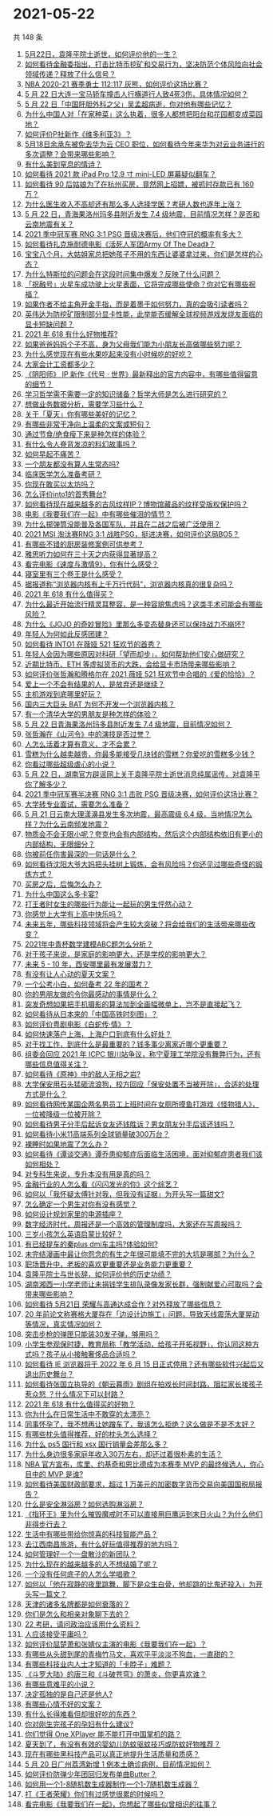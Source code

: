 # 2021-05-22

共 148 条

<!-- BEGIN -->
<!-- 最后更新时间 Sat May 22 2021 16:02:54 GMT+0800 (China Standard Time) -->

1. [5月22日，袁隆平院士逝世，如何评价他的一生？](https://www.zhihu.com/question/460808291)
2. [如何看待金融委指出，打击比特币挖矿和交易行为，坚决防范个体风险向社会领域传递？释放了什么信号？](https://www.zhihu.com/question/460721703)
3. [NBA 2020-21 赛季勇士 112:117
   灰熊，如何评价这场比赛？](https://www.zhihu.com/question/460759917)
4. [5 月 22
   日大连一宝马轿车撞击人行横道行人致4死3伤，具体情况如何？](https://www.zhihu.com/question/460803059)
5. [5 月 22 日「中国肝胆外科之父」吴孟超病逝，你对他有哪些记忆？](https://www.zhihu.com/question/460817685)
6. [为什么中国人对「在家种菜」这么执着，很多人都想把阳台和花园都变成菜园地？](https://www.zhihu.com/question/460289845)
7. [如何评价P社新作《维多利亚3》？](https://www.zhihu.com/question/460679693)
8. [5月18日余承东被免去华为云 CEO
   职位，如何看待今年来华为对云业务进行的多次调整？会带来哪些影响？](https://www.zhihu.com/question/460199755)
9. [有什么美到窒息的情诗？](https://www.zhihu.com/question/440809465)
10. [如何看待 2021 款 iPad Pro 12.9 寸 mini-LED
    屏幕疑似翻车？](https://www.zhihu.com/question/460637864)
11. [如何看待 90 后姑娘为了在杭州买房，竟然网上招嫖，被抓时存款已有 160
    万？](https://www.zhihu.com/question/460671555)
12. [为什么医生收入不高却还有那么多人选择学医？考研人数也逐年上涨？](https://www.zhihu.com/question/459240182)
13. [5 月 22 日，青海果洛州玛多县附近发生 7.4
    级地震，目前情况怎样？是否和云南地震有关？](https://www.zhihu.com/question/460748618)
14. [2021 季中冠军赛 RNG 3:1 PSG
    晋级决赛后，他们夺冠的概率有多大？](https://www.zhihu.com/question/460740863)
15. [如何看待扎克施耐德电影《活死人军团Army Of The
    Dead》？](https://www.zhihu.com/question/460696355)
16. [宝宝八个月，大姑姐家总把她孩子不用的东西让婆婆拿过来，你们是怎样的心态？](https://www.zhihu.com/question/460493652)
17. [为什么特斯拉的问题会在这段时间集中爆发？反映了什么问题？](https://www.zhihu.com/question/460594922)
18. [「祝融号」火星车成功驶上火星表面，它将完成哪些使命？你对它有哪些祝福？](https://www.zhihu.com/question/460724574)
19. [如果作者不给主角开金手指，而是着墨于如何努力，真的会吸引读者吗？](https://www.zhihu.com/question/304134050)
20. [英伟达为防挖矿限制部分显卡性能，此举能否缓解全球视频游戏发烧友面临的显卡短缺问题？](https://www.zhihu.com/question/460253316)
21. [2021 年 618 有什么好物推荐?](https://www.zhihu.com/question/458815399)
22. [如果爸爸妈妈个子不高，身为父母我们能为小朋友长高做哪些努力呢？](https://www.zhihu.com/question/458666216)
23. [为什么感觉现在有些水果吃起来没有小时候吃的好吃？](https://www.zhihu.com/question/393480064)
24. [大家会计工资都多少？](https://www.zhihu.com/question/392926139)
25. [《阴阳师》 IP 新作《代号 ·
    世界》最新释出的官方内容中，有哪些值得留意的细节？](https://www.zhihu.com/question/459874969)
26. [学习哲学需不需要一定的知识储备？哲学大师是怎么进行研究的？](https://www.zhihu.com/question/460630619)
27. [想做业务数据分析，需要学习些什么？](https://www.zhihu.com/question/398710052)
28. [关于「夏天」你有哪些美好的记忆？](https://www.zhihu.com/question/459880507)
29. [有哪些非常干净向上温柔的文案或短句？](https://www.zhihu.com/question/455263956)
30. [通过节食/绝食瘦下来是种怎样的体验？](https://www.zhihu.com/question/32070733)
31. [有什么令人脊背发凉的科幻故事吗？](https://www.zhihu.com/question/454766708)
32. [如何早起不痛苦？](https://www.zhihu.com/question/459347229)
33. [一个朋友都没有算人生常态吗?](https://www.zhihu.com/question/460171509)
34. [临床医学怎么准备考研？](https://www.zhihu.com/question/454138092)
35. [你现在敢买以太坊吗？](https://www.zhihu.com/question/419152624)
36. [怎么评价into1的首秀舞台?](https://www.zhihu.com/question/460733151)
37. [如何看待现在越来越多的古风纹样IP？博物馆藏品的纹样受版权保护吗？](https://www.zhihu.com/question/460605098)
38. [电影《我要我们在一起》中有哪些催泪的情节？](https://www.zhihu.com/question/460499411)
39. [为什么掷弹筒没能普及各国军队，并且在二战之后被广泛使用？](https://www.zhihu.com/question/66856793)
40. [2021 MSI 淘汰赛RNG 3:1
    战胜PSG，挺进决赛，如何评价这局BO5？](https://www.zhihu.com/question/460740119)
41. [有哪些不错的厨房装修案例可供参考？](https://www.zhihu.com/question/384221517)
42. [雅思听力如何在三十天之内获得显著提高？](https://www.zhihu.com/question/363190794)
43. [看完电影《速度与激情9》，你有什么感受？](https://www.zhihu.com/question/333674020)
44. [寝室里有三个卷王是什么感受？](https://www.zhihu.com/question/431850162)
45. [据报道称“浏览器内核有上千万行代码”，浏览器内核真的很复杂吗？](https://www.zhihu.com/question/290767285)
46. [2021 年 618 有什么值得买？](https://www.zhihu.com/question/456666024)
47. [为什么最近开始流行精灵耳整容，是一种容貌焦虑吗？这类手术可能会有哪些风险？](https://www.zhihu.com/question/460614037)
48. [为什么《JOJO
    的奇妙冒险》里那么多变态替身还可以保持战力不崩坏?](https://www.zhihu.com/question/458639619)
49. [年轻人为何如此反感团建？](https://www.zhihu.com/question/459343916)
50. [如何看待 INTO1 在薇娅 521 狂欢节的首秀？](https://www.zhihu.com/question/460729962)
51. [年轻人会因为哪些原因对科研「望而却步」，如何帮助他们安心做研究？](https://www.zhihu.com/question/459947587)
52. [近期比特币、ETH 等虚拟货币的大跌，会给显卡市场带来哪些影响？](https://www.zhihu.com/question/460428645)
53. [如何评价张哲瀚和腾格尔在 2021 薇娅 521
    狂欢节中合唱的《爱的恰恰》？](https://www.zhihu.com/question/460694924)
54. [爱上一个不会有结果的人，是放弃还是继续？](https://www.zhihu.com/question/459414200)
55. [主机游戏到底哪里好玩？](https://www.zhihu.com/question/459527096)
56. [国内三大巨头 BAT 为何不开发一个浏览器内核？](https://www.zhihu.com/question/30379346)
57. [有一个清华大学的男朋友是种怎样的体验？](https://www.zhihu.com/question/30174174)
58. [5 月 22 日青海果洛州玛多县附近发生 7.4
    级地震，目前情况如何？](https://www.zhihu.com/question/460748606)
59. [张哲瀚在《山河令》中的演技是否过誉？](https://www.zhihu.com/question/458405270)
60. [人怎么活着才算有意义，才不会累？](https://www.zhihu.com/question/453340986)
61. [雪糕为什么越卖越贵，你最多能接受几块钱的雪糕？你爱吃的雪糕多少钱？](https://www.zhihu.com/question/460502728)
62. [你看过哪些超级虐心的小说？](https://www.zhihu.com/question/367888369)
63. [5 月 22
    日，湖南官方辟谣网上关于袁隆平院士逝世消息纯属谣传，对袁隆平你了解多少？](https://www.zhihu.com/question/460789538)
64. [2021 季中冠军赛半决赛 RNG 3:1 击败 PSG
    晋级决赛，如何评价这场比赛？](https://www.zhihu.com/question/460694808)
65. [大学转专业面试，需要怎么准备？](https://www.zhihu.com/question/268564002)
66. [5 月 21 日云南大理漾濞县发生多次地震，最高震级 6.4
    级，当地情况怎么样？为什么云南频发地震？](https://www.zhihu.com/question/460710387)
67. [物质会不会无限小呢？夸克也会有内部结构，然后这个内部结构依旧有更小的内部结构，无限细分？](https://www.zhihu.com/question/453085834)
68. [你被前任伤害最深的一句话是什么？](https://www.zhihu.com/question/314118050)
69. [如何看待沈阳大爷大妈把头挂树上锻炼，会有风险吗？你还见过哪些奇怪的锻炼方式？](https://www.zhihu.com/question/460587693)
70. [买房之后，后悔怎么办？](https://www.zhihu.com/question/40239317)
71. [为什么中国这么多卡宴?](https://www.zhihu.com/question/459509571)
72. [打王者时女生的哪些行为能让一起玩的男生怦然心动？](https://www.zhihu.com/question/428822246)
73. [你感觉上大学有上高中快乐吗？](https://www.zhihu.com/question/454455954)
74. [未来五年，哪些科技领域将会产生较大突破？将会给我们的生活带来哪些改变？](https://www.zhihu.com/question/459934017)
75. [2021年中青杯数学建模ABC题怎么分析？](https://www.zhihu.com/question/460316583)
76. [对于孩子来说，是家庭的影响更大，还是学校的影响更大？](https://www.zhihu.com/question/460299231)
77. [未来 5 - 10 年，西安哪里最有发展潜力？](https://www.zhihu.com/question/459738987)
78. [有没有让人心动的夏天文案？](https://www.zhihu.com/question/454237934)
79. [一个公考小白，如何备考 22 年的国考？](https://www.zhihu.com/question/447760134)
80. [你的男朋友做的令你最感动的事情是什么？](https://www.zhihu.com/question/22586649)
81. [突发奇想如果把手机摄影的算法加到全画幅微单上，岂不是直接起飞？](https://www.zhihu.com/question/460487304)
82. [如何看待从日本来的「中国高铁时刻图」？](https://www.zhihu.com/question/460449331)
83. [如何评价粤剧电影《白蛇传·情》？](https://www.zhihu.com/question/362956135)
84. [如何快速落户上海，上海户口到底有什么好处？](https://www.zhihu.com/question/455579654)
85. [对于找工作，到底什么是最重要的？钱多事少离家近哪个更重要？](https://www.zhihu.com/question/460301889)
86. [组委会回应 2021 年 ICPC
    银川站争议，称宁夏理工学院没有舞弊行为，还有哪些信息值得关注？](https://www.zhihu.com/question/460422916)
87. [如何看待《原神》中的敌人无相之岩?](https://www.zhihu.com/question/460131449)
88. [大学保安用石头猛砸流浪狗，校方回应「保安处置不当被开除」，合适的处理方式是什么？](https://www.zhihu.com/question/460532916)
89. [如何看待网传某国企两名男员工上班时间在女厕所摸鱼打游戏《怪物猎人》，一位被降级一位被开除？](https://www.zhihu.com/question/460463560)
90. [如何看待男子分手后起诉女友还钱胜诉？男女朋友分手后该还钱吗？](https://www.zhihu.com/question/460598798)
91. [如何看待小米11高端系列全球销量破300万台？](https://www.zhihu.com/question/460645107)
92. [裸睡时如果地震了怎么办？](https://www.zhihu.com/question/23204731)
93. [如何看待《谭谈交通》谭乔患抑郁症后面临生活困境，面对抑郁症患者我们该如何相处？](https://www.zhihu.com/question/460156746)
94. [对专科生来说，专升本没有用是真的吗？](https://www.zhihu.com/question/456766596)
95. [金融行业的人怎么看《闪闪发光的你》这个综艺？](https://www.zhihu.com/question/455159005)
96. [如何以「我怀疑太傅针对我，但我没有证据」为开头写一篇甜文?](https://www.zhihu.com/question/453335179)
97. [怎么确定一个男生对你有没有感觉？](https://www.zhihu.com/question/323966917)
98. [如何设计规划家里的电源插座？](https://www.zhihu.com/question/25740178)
99. [数字经济时代，周报还是一个高效的管理制度吗，大家还在写周报吗？](https://www.zhihu.com/question/460463321)
100. [三岁小孩怎么英语启蒙比较好？](https://www.zhihu.com/question/437634195)
101. [有已经提车的秦plus dmi车主吗?体验如何?](https://www.zhihu.com/question/449778341)
102. [未完结漫画中最让你怨念的有生之年很可能填不完的大坑是哪部？为什么？](https://www.zhihu.com/question/38023403)
103. [职场晋升中，老板的喜欢更重要还是业务能力更重要？](https://www.zhihu.com/question/453930494)
104. [袁隆平院士与世长辞，如何评价他的历史功绩？](https://www.zhihu.com/question/460777314)
105. [湖南湘西一小学老师让未捐钱学生排队录像发家长群，强制献爱心可取吗？会带来哪些影响？](https://www.zhihu.com/question/460499002)
106. [如何看待 5月21日 荣耀与高通达成合作？对外释放了哪些信息？](https://www.zhihu.com/question/460652137)
107. [20
     年前论文称赛格大厦存在「边设计边施工」问题，导致天线震荡大厦晃动等情况，真实情况如何？](https://www.zhihu.com/question/460377984)
108. [突击步枪的弹匣只能装30发子弹，够用吗？](https://www.zhihu.com/question/460089638)
109. [小学生参观保时捷，教育局称「教学活动，给孩子开拓视野」，你认同这种方式吗？孩子从小接触奢侈品合适吗？](https://www.zhihu.com/question/460469192)
110. [如何看待 IE 浏览器将于 2022 年 6 月 15
     日正式停用？还有哪些软件兴起后又退出历史舞台？](https://www.zhihu.com/question/460502307)
111. [如何看待张国立执导的《朝云暮雨》剧组在拍戏长时间封路，阻拦家长接孩子惹众怒
     ？什么情况下可以封路？](https://www.zhihu.com/question/460494090)
112. [2021 年 618 有什么值得买的好物？](https://www.zhihu.com/question/396495999)
113. [你为什么在日常生活中不敢穿的太漂亮？](https://www.zhihu.com/question/31434644)
114. [同事怀孕了，我不想再让她蹭车了，我该怎么拒绝？这么做是不是不太好？](https://www.zhihu.com/question/423335938)
115. [有哪些枕头值得推荐，好的枕头怎么选择？](https://www.zhihu.com/question/27206297)
116. [为什么 ps5 国行和 xsx 国行销量会差那么多？](https://www.zhihu.com/question/460312449)
117. [为什么身边很多家庭年收入30万左右，却还过着很朴素的生活？](https://www.zhihu.com/question/307170588)
118. [NBA 官方宣布，库里、约基奇和恩比德成为本赛季 MVP 的最终候选人，你心目中的 MVP
     是谁?](https://www.zhihu.com/question/460607116)
119. [如何看待美国财政部要求，超过 1
     万美元的加密数字货币交易向美国国税局报告？](https://www.zhihu.com/question/460565715)
120. [什么是安全淋浴房？如何选购淋浴房？](https://www.zhihu.com/question/33569945)
121. [《指环王》里为什么摧毁魔戒时不可以直接用巨鹰运到末日火山？为什么他们非得步行去？](https://www.zhihu.com/question/55276529)
122. [生活中有哪些带给你惊喜的科技智能产品？](https://www.zhihu.com/question/57083905)
123. [去江西南昌旅游，有什么好玩值得推荐的地方吗？](https://www.zhihu.com/question/348057500)
124. [如何管理好一个一盘散沙的新团队？](https://www.zhihu.com/question/451134413)
125. [为什么现在的越来越多的人不想结婚了呢？](https://www.zhihu.com/question/459195366)
126. [一个没有任何底子的人怎么学唱歌？](https://www.zhihu.com/question/280659429)
127. [如何以「他在寂静的夜里跳舞，脚下是众生白骨，他却跳的比鬼还投入」为开头写一篇文？](https://www.zhihu.com/question/454523695)
128. [天津的诸多名牌都是如何衰落的？](https://www.zhihu.com/question/456959720)
129. [你们是怎么和相亲对象聊下去的？](https://www.zhihu.com/question/374758016)
130. [22 考研，请问政治应该用什么资料？](https://www.zhihu.com/question/459489621)
131. [人应该接受平庸吗？](https://www.zhihu.com/question/458767652)
132. [如何评价屈楚萧和张婧仪主演的电影《我要我们在一起》？](https://www.zhihu.com/question/455753519)
133. [有哪些从头甜到尾的青梅竹马文，喜欢平平淡淡不狗血，一直甜的？](https://www.zhihu.com/question/374405076)
134. [有哪些科技业内人士才知道的「卡脖子」难题？](https://www.zhihu.com/question/459892523)
135. [《斗罗大陆》的唐三和《斗破苍穹》的萧炎，你更喜欢谁？](https://www.zhihu.com/question/452795822)
136. [有哪些意难平的小说？](https://www.zhihu.com/question/444454638)
137. [决定孤独的是自己还是他人?](https://www.zhihu.com/question/457656919)
138. [有哪些心情不好的文案？](https://www.zhihu.com/question/455523815)
139. [有什么长得难看但却很好吃的东西？](https://www.zhihu.com/question/37551688)
140. [你对刚生完孩子的孕妇有什么建议?](https://www.zhihu.com/question/365947547)
141. [你们觉得 One XPlayer 能不能打开中国掌机的路？](https://www.zhihu.com/question/460244945)
142. [夏天到了，有没有有效的婴幼儿防蚊驱蚊技巧或防蚊好物推荐？](https://www.zhihu.com/question/459386355)
143. [现在有哪些黑科技产品可以真正地提升生活质量和质感？](https://www.zhihu.com/question/458997853)
144. [5 月 20 日广州荔湾新增 1
     例本土确诊病例，目前情况如何？](https://www.zhihu.com/question/460600280)
145. [如何评价防弹少年团回归发布单曲Butter？](https://www.zhihu.com/question/460629934)
146. [如何用一个1-8随机数生成器制作一个1-7随机数生成器？](https://www.zhihu.com/question/47038069)
147. [打《王者荣耀》你们有过感觉很累的时候吗？](https://www.zhihu.com/question/460021068)
148. [看完电影《我要我们在一起》，你想起了哪些似曾相识的往事？](https://www.zhihu.com/question/460495904)

<!-- END -->
